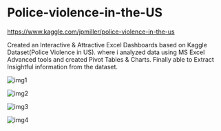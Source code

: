 # Police-violence-in-the-US 
https://www.kaggle.com/jpmiller/police-violence-in-the-us

Created an Interactive & Attractive Excel Dashboards based on Kaggle Dataset(Police Violence in US). where i analyzed data using
MS Excel Advanced tools and created Pivot Tables & Charts. Finally able to Extract Insightful information from the dataset.

![img1](https://user-images.githubusercontent.com/56465249/155758131-91c845f9-858c-4296-9835-c61b175786d6.jpg)

![img2](https://user-images.githubusercontent.com/56465249/155758189-5bfc64e4-2fd1-422d-8fdb-fbd0cd645b32.jpg)

![img3](https://user-images.githubusercontent.com/56465249/155758218-fe9444fe-557e-4373-8807-b3bcb68e7a77.jpg)

![img4](https://user-images.githubusercontent.com/56465249/155758233-5db87c1d-c051-4d69-ae65-99af097d6d35.jpg)
